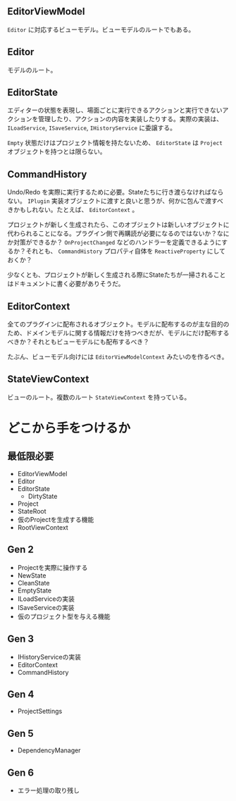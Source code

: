 
## EditorViewModel

`Editor` に対応するビューモデル。ビューモデルのルートでもある。

## Editor

モデルのルート。

## EditorState

エディターの状態を表現し、場面ごとに実行できるアクションと実行できないアクションを管理したり、アクションの内容を実装したりする。実際の実装は、 `ILoadService`, `ISaveService`, `IHistoryService` に委譲する。

`Empty` 状態だけはプロジェクト情報を持たないため、 `EditorState` は `Project` オブジェクトを持つとは限らない。

## CommandHistory

Undo/Redo を実際に実行するために必要。Stateたちに行き渡らなければならない。 `IPlugin` 実装オブジェクトに渡すと良いと思うが、何かに包んで渡すべきかもしれない。たとえば、 `EditorContext` 。

プロジェクトが新しく生成されたら、このオブジェクトは新しいオブジェクトに代わられることになる。プラグイン側で再購読が必要になるのではないか？なにか対策ができるか？ `OnProjectChanged` などのハンドラーを定義できるようにするか？それとも、 `CommandHistory` プロパティ自体を `ReactiveProperty` にしておくか？

少なくとも、プロジェクトが新しく生成される際にStateたちが一掃されることはドキュメントに書く必要がありそうだ。

## EditorContext

全てのプラグインに配布されるオブジェクト。モデルに配布するのが主な目的のため、ドメインモデルに関する情報だけを持つべきだが、モデルにだけ配布するべきか？それともビューモデルにも配布するべき？

たぶん、ビューモデル向けには `EditorViewModelContext` みたいのを作るべき。

## StateViewContext

ビューのルート。複数のルート `StateViewContext` を持っている。

# どこから手をつけるか

## 最低限必要

* EditorViewModel
* Editor
* EditorState
    * DirtyState
* Project
* StateRoot
* 仮のProjectを生成する機能
* RootViewContext

## Gen 2

* Projectを実際に操作する
* NewState
* CleanState
* EmptyState
* ILoadServiceの実装
* ISaveServiceの実装
* 仮のプロジェクト型を与える機能

## Gen 3

* IHistoryServiceの実装
* EditorContext
* CommandHistory

## Gen 4

* ProjectSettings

## Gen 5

* DependencyManager

## Gen 6

* エラー処理の取り残し